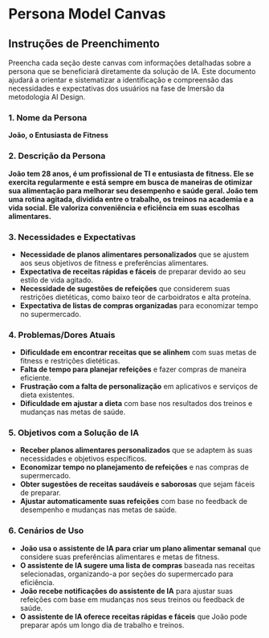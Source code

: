 # Persona Model Canvas

## Instruções de Preenchimento

Preencha cada seção deste canvas com informações detalhadas sobre a persona que se beneficiará diretamente da solução de IA. Este documento ajudará a orientar e sistematizar a identificação e compreensão das necessidades e expectativas dos usuários na fase de Imersão da metodologia AI Design.

### 1. Nome da Persona

**João, o Entusiasta de Fitness**

### 2. Descrição da Persona

**João tem 28 anos, é um profissional de TI e entusiasta de fitness. Ele se exercita regularmente e está sempre em busca de maneiras de otimizar sua alimentação para melhorar seu desempenho e saúde geral. João tem uma rotina agitada, dividida entre o trabalho, os treinos na academia e a vida social. Ele valoriza conveniência e eficiência em suas escolhas alimentares.**

### 3. Necessidades e Expectativas

- **Necessidade de planos alimentares personalizados** que se ajustem aos seus objetivos de fitness e preferências alimentares.
- **Expectativa de receitas rápidas e fáceis** de preparar devido ao seu estilo de vida agitado.
- **Necessidade de sugestões de refeições** que considerem suas restrições dietéticas, como baixo teor de carboidratos e alta proteína.
- **Expectativa de listas de compras organizadas** para economizar tempo no supermercado.

### 4. Problemas/Dores Atuais

- **Dificuldade em encontrar receitas que se alinhem** com suas metas de fitness e restrições dietéticas.
- **Falta de tempo para planejar refeições** e fazer compras de maneira eficiente.
- **Frustração com a falta de personalização** em aplicativos e serviços de dieta existentes.
- **Dificuldade em ajustar a dieta** com base nos resultados dos treinos e mudanças nas metas de saúde.

### 5. Objetivos com a Solução de IA

- **Receber planos alimentares personalizados** que se adaptem às suas necessidades e objetivos específicos.
- **Economizar tempo no planejamento de refeições** e nas compras de supermercado.
- **Obter sugestões de receitas saudáveis e saborosas** que sejam fáceis de preparar.
- **Ajustar automaticamente suas refeições** com base no feedback de desempenho e mudanças nas metas de saúde.

### 6. Cenários de Uso

- **João usa o assistente de IA para criar um plano alimentar semanal** que considere suas preferências alimentares e metas de fitness.
- **O assistente de IA sugere uma lista de compras** baseada nas receitas selecionadas, organizando-a por seções do supermercado para eficiência.
- **João recebe notificações do assistente de IA** para ajustar suas refeições com base em mudanças nos seus treinos ou feedback de saúde.
- **O assistente de IA oferece receitas rápidas e fáceis** que João pode preparar após um longo dia de trabalho e treinos.
